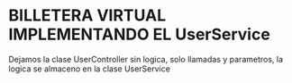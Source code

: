 # BILLETERA VIRTUAL IMPLEMENTANDO EL UserService
Dejamos la clase UserController sin logica, solo llamadas y parametros, la logica se almaceno en la clase UserService

